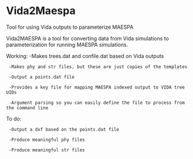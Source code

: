 # Vida2Maespa
Tool for using Vida outputs to parameterize MAESPA

Vida2MAESPA is a tool for converting data from Vida simulations to parameterization for running MAESPA simulations.

Working:
     -Makes trees.dat and confile.dat based on Vida outputs

     -Makes phy and str files, but these are just copies of the templates

     -Output a points.dat file

     -Provides a key file for mapping MAESPA indexed output to VIDA tree UIDs

     -Argument parsing so you can easily define the file to process from the command line

To do:
     

     -Output a dxf based on the points.dat file

     -Produce meaningful phy files
     
     -Produce meaningful str files
